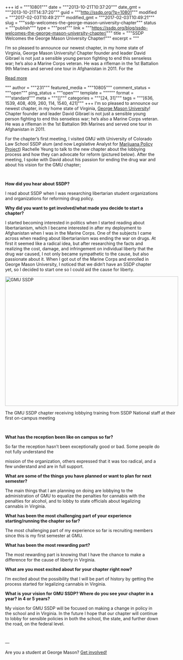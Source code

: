 +++
id = """10801"""
date = """2013-10-21T10:37:20"""
date_gmt = """2013-10-21T14:37:20"""
guid = """http://ssdp.org/?p=10801"""
modified = """2017-02-03T10:49:21"""
modified_gmt = """2017-02-03T10:49:21"""
slug = """ssdp-welcomes-the-george-mason-university-chapter"""
status = """publish"""
type = """post"""
link = """https://ssdp.org/blog/ssdp-welcomes-the-george-mason-university-chapter/"""
title = """SSDP Welcomes the George Mason University Chapter!"""
excerpt = """<p>I&#8217;m so pleased to announce our newest chapter, in my home state of Virginia, George Mason University! Chapter founder and leader David Gibrael is not just a sensible young person fighting to end this senseless war; he&#8217;s also a Marine Corps veteran. He was a rifleman in the 1st Battalion 9th Marines and served one tour in Afghanistan in 2011. For the</p>
<div class="h10"></div>
<p><a class="more-link2 flat" href="https://ssdp.org/blog/ssdp-welcomes-the-george-mason-university-chapter/">Read more</a></p>
"""
author = """231"""
featured_media = """10805"""
comment_status = """open"""
ping_status = """open"""
template = """"""
format = """standard"""
meta = """[]"""
categories = """[24, 31]"""
tags = """[636, 1539, 408, 409, 260, 114, 1540, 421]"""
+++
I&#8217;m so pleased to announce our newest chapter, in my home state of Virginia, <a title="GMU SSDP" href="http://ssdp.org/chapters/mid-atlantic/virginia/george-mason-university-gmu/" target="_blank">George Mason University</a>! Chapter founder and leader David Gibrael is not just a sensible young person fighting to end this senseless war; he&#8217;s also a Marine Corps veteran. He was a rifleman in the 1st Battalion 9th Marines and served one tour in Afghanistan in 2011.



For the chapter&#8217;s first meeting, I visited GMU with University of Colorado Law School SSDP alum (and now Legislative Analyst for <a title="Marijuana Policy Project" href="http://mpp.org" target="_blank">Marijuana Policy Project</a>) Rachelle Yeung to talk to the new chapter about the lobbying process and how they can advocate for reform (pictured below). After the meeting, I spoke with David about his passion for ending the drug war and about his vision for the GMU chapter;



&nbsp;



<strong>How did you hear about SSDP?</strong>



I read about SSDP when I was researching libertarian student organizations and organizations for reforming drug policy.



<strong>Why did you want to get involved/what made you decide to start a chapter?</strong>



I started becoming interested in politics when I started reading about libertarianism, which I became interested in after my deployment to Afghanistan when I was in the Marine Corps. One of the subjects I came across when reading about libertarianism was ending the war on drugs. At first it seemed like a radical idea, but after researching the facts and realizing the cost, damage, and infringement on individual liberty that the drug war caused, I not only became sympathetic to the cause, but also passionate about it. When I got out of the Marine Corps and enrolled in George Mason University, I noticed that we didn&#8217;t have an SSDP chapter yet, so I decided to start one so I could aid the cause for liberty.



<div id="attachment_10805" style="width: 574px" class="wp-caption aligncenter"><a href="/assets/2013/10/1400741_10151967159570767_162618280_o.jpg"><img class=" wp-image-10805 " title="GMU SSDP" alt="GMU SSDP" src="http://ssdp.org/assets/2013/10/1400741_10151967159570767_162618280_o-1024x768.jpg" width="564" height="423" /></a><p class="wp-caption-text">The GMU SSDP chapter receiving lobbying training from SSDP National staff at their first on-campus meeting</p></div>



&nbsp;



<strong>What has the reception been like on campus so far?</strong>



So far the reception hasn&#8217;t been exceptionally good or bad. Some people do not fully understand the

mission of the organization, others expressed that it was too radical, and a few understand and are in full support.



<strong>What are some of the things you have planned or want to plan for next semester?</strong>



The main things that I am planning on doing are lobbying to the administration of GMU to equalize the penalties for cannabis with the penalties for alcohol, and to lobby to state officials about legalizing cannabis in Virginia.



<strong>What has been the most challenging part of your experience starting/running the chapter so far?</strong>



The most challenging part of my experience so far is recruiting members since this is my first semester at GMU.



<strong>What has been the most rewarding part?</strong>



The most rewarding part is knowing that I have the chance to make a difference for the cause of liberty in Virginia.



<strong>What are you most excited about for your chapter right now?</strong>



I&#8217;m excited about the possibility that I will be part of history by getting the process started for legalizing cannabis in Virginia.



<strong>What is your vision for GMU SSDP? Where do you see your chapter in a year? in 4 or 5 years?</strong>



My vision for GMU SSDP will be focused on making a change in policy in the school and in Virginia. In the future I hope that our chapter will continue to lobby for sensible policies in both the school, the state, and further down the road, on the federal level.



&nbsp;



&#8212;



Are you a student at George Mason? <a title="GMU SSDP" href="http://ssdp.org/chapters/mid-atlantic/virginia/george-mason-university-gmu/">Get involved!</a>
